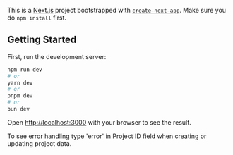 This is a [Next.js](https://nextjs.org) project bootstrapped with [`create-next-app`](https://nextjs.org/docs/pages/api-reference/create-next-app). Make sure you do `npm install` first.

## Getting Started

First, run the development server:

```bash
npm run dev
# or
yarn dev
# or
pnpm dev
# or
bun dev
```

Open [http://localhost:3000](http://localhost:3000) with your browser to see the result.

To see error handling type 'error' in Project ID field when creating or updating project data.
